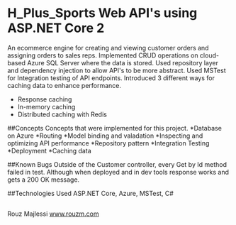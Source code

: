 # H_Plus_Sports Web API's using ASP.NET Core 2
An ecommerce engine for creating and viewing customer orders and assigning orders to sales reps. Implemented CRUD 
operations on cloud-based Azure SQL Server where the data is stored. Used repository layer and dependency injection 
to allow API's to be more abstract. Used MSTest for Integration testing of API endpoints. Introduced 3 different
ways for caching data to enhance performance.  
* Response caching
* In-memory caching
* Distributed caching with Redis

##Concepts
Concepts that were implemented for this project.
*Database on Azure
*Routing
*Model binding and valadation
*Inspecting and optimizing API performance
*Repository pattern
*Integration Testing
*Deployment
*Caching data

##Known Bugs
Outside of the Customer controller, every Get by Id method failed in test. Although when deployed and in dev
tools response works and gets a 200 OK message. 

##Technologies Used
ASP.NET Core, Azure, MSTest, C#

##
Rouz Majlessi
www.rouzm.com
